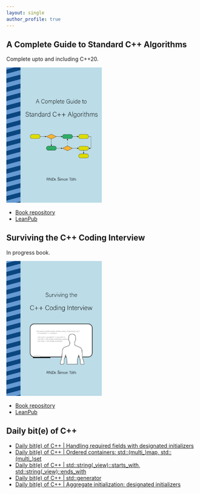 ```yaml
---
layout: single
author_profile: true
---
```


## A Complete Guide to Standard C++ Algorithms

Complete upto and including C++20.

[<img src="assets/images/book_algorithms_cover.png" width="50%">](https://leanpub.com/cpp-algorithms-guide)

- [Book repository](https://github.com/HappyCerberus/book-cpp-algorithms)
- [LeanPub](https://leanpub.com/cpp-algorithms-guide)

## Surviving the C++ Coding Interview

In progress book.

[<img src="assets/images/book_coding_interview_cover.png" width="50%">](https://leanpub.com/cpp-coding-interview)

- [Book repository](https://leanpub.com/cpp-coding-interview)
- [LeanPub](https://leanpub.com/cpp-coding-interview)

## Daily bit(e) of C++

<ul>
<!-- SUBSTACK:START --><li><a href="https://simontoth.substack.com/p/daily-bite-of-c-handling-required">Daily bit&lpar;e&rpar; of C++ | Handling required fields with designated initializers</a></li><li><a href="https://simontoth.substack.com/p/daily-bite-of-c-ordered-containers">Daily bit&lpar;e&rpar; of C++ | Ordered containers: std::&lpar;multi_&rpar;map, std::&lpar;multi_&rpar;set</a></li><li><a href="https://simontoth.substack.com/p/daily-bite-of-c-stdstring_viewstarts_with">Daily bit&lpar;e&rpar; of C++ | std::string&lpar;_view&rpar;::starts_with, std::string&lpar;_view&rpar;::ends_with</a></li><li><a href="https://simontoth.substack.com/p/daily-bite-of-c-stdgenerator">Daily bit&lpar;e&rpar; of C++ | std::generator</a></li><li><a href="https://simontoth.substack.com/p/daily-bite-of-c-aggregate-initialization-c73">Daily bit&lpar;e&rpar; of C++ | Aggregate initialization: designated initializers</a></li><!-- SUBSTACK:END -->
</ul>